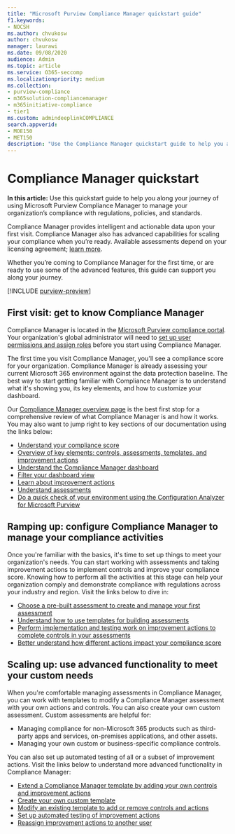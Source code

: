 ```yaml
---
title: "Microsoft Purview Compliance Manager quickstart guide"
f1.keywords:
- NOCSH
ms.author: chvukosw
author: chvukosw
manager: laurawi
ms.date: 09/08/2020
audience: Admin
ms.topic: article
ms.service: O365-seccomp
ms.localizationpriority: medium
ms.collection: 
- purview-compliance
- m365solution-compliancemanager
- m365initiative-compliance
- tier1
ms.custom: admindeeplinkCOMPLIANCE
search.appverid: 
- MOE150
- MET150
description: "Use the Compliance Manager quickstart guide to help you along your journey of understanding, getting set up, and using Compliance Manager."
---
```


# Compliance Manager quickstart

**In this article:** Use this quickstart guide to help you along your journey of using Microsoft Purview Compliance Manager to manage your organization’s compliance with regulations, policies, and standards.

Compliance Manager provides intelligent and actionable data upon your first visit. Compliance Manager also has advanced capabilities for scaling your compliance when you’re ready. Available assessments depend on your licensing agreement; [learn more](/office365/servicedescriptions/microsoft-365-service-descriptions/microsoft-365-tenantlevel-services-licensing-guidance/microsoft-365-security-compliance-licensing-guidance).

Whether you’re coming to Compliance Manager for the first time, or are ready to use some of the advanced features, this guide can support you along your journey.

[!INCLUDE [purview-preview](../includes/purview-preview.md)]

## First visit: get to know Compliance Manager

Compliance Manager is located in the <a href="https://go.microsoft.com/fwlink/p/?linkid=2077149" target="_blank">Microsoft Purview compliance portal</a>. Your organization's global administrator will need to [set up user permissions and assign roles](compliance-manager-setup.md#set-user-permissions-and-assign-roles) before you start using Compliance Manager.

The first time you visit Compliance Manager, you'll see a compliance score for your organization. Compliance Manager is already assessing your current Microsoft 365 environment against the data protection baseline. The best way to start getting familiar with Compliance Manager is to understand what it's showing you, its key elements, and how to customize your dashboard.

Our [Compliance Manager overview page](compliance-manager.md) is the best first stop for a comprehensive review of what Compliance Manager is and how it works. You may also want to jump right to key sections of our documentation using the links below:

- [Understand your compliance score](compliance-manager.md#understanding-your-compliance-score)
- [Overview of key elements: controls, assessments, templates, and improvement actions](compliance-manager.md#key-elements-controls-assessments-templates-improvement-actions)
- [Understand the Compliance Manager dashboard](compliance-manager-setup.md#understand-the-compliance-manager-dashboard)
- [Filter your dashboard view](compliance-manager-setup.md#filtering-your-dashboard-view)
- [Learn about improvement actions](compliance-manager-setup.md#improvement-actions-page)
- [Understand assessments](compliance-manager.md#assessments)
- [Do a quick check of your environment using the Configuration Analyzer for Microsoft Purview](compliance-manager-mcca.md)

## Ramping up: configure Compliance Manager to manage your compliance activities

Once you're familiar with the basics, it's time to set up things to meet your organization's needs. You can start working with assessments and taking improvement actions to implement controls and improve your compliance score. Knowing how to perform all the activities at this stage can help your organization comply and demonstrate compliance with regulations across your industry and region. Visit the links below to dive in:

- [Choose a pre-built assessment to create and manage your first assessment](compliance-manager-assessments.md)
- [Understand how to use templates for building assessments](compliance-manager-templates.md)
- [Perform implementation and testing work on improvement actions to complete controls in your assessments](compliance-manager-improvement-actions.md)
- [Better understand how different actions impact your compliance score](compliance-score-calculation.md)

## Scaling up: use advanced functionality to meet your custom needs

When you're comfortable managing assessments in Compliance Manager, you can work with templates to modify a Compliance Manager assessment with your own actions and controls. You can also create your own custom assessment. Custom assessments are helpful for:

- Managing compliance for non-Microsoft 365 products such as third-party apps and services, on-premises applications, and other assets.
- Managing your own custom or business-specific compliance controls.

You can also set up automated testing of all or a subset of improvement actions. Visit the links below to understand more advanced functionality in Compliance Manager:

- [Extend a Compliance Manager template by adding your own controls and improvement actions](compliance-manager-templates-extend.md)
- [Create your own custom template](compliance-manager-templates-create.md)
- [Modify an existing template to add or remove controls and actions](compliance-manager-templates-modify.md)
- [Set up automated testing of improvement actions](compliance-manager-setup.md#testing-source-for-automated-testing)
- [Reassign improvement actions to another user](compliance-manager-setup.md#reassign-improvement-actions-to-another-user)
